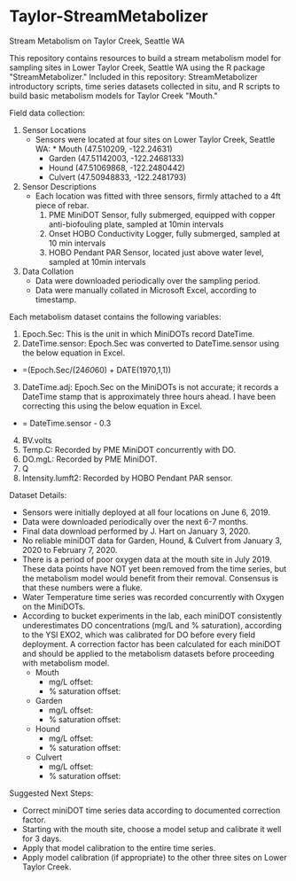 # Taylor-StreamMetabolizer
Stream Metabolism on Taylor Creek, Seattle WA

This repository contains resources to build a stream metabolism model for sampling sites in  Lower Taylor Creek, Seattle WA using the R package "StreamMetabolizer."  Included in this repository: StreamMetabolizer introductory scripts, time series datasets collected in situ, and R scripts to build basic metabolism models for Taylor Creek "Mouth."

Field data collection:
1. Sensor Locations
    * Sensors were located at four sites on Lower Taylor Creek, Seattle WA:     * Mouth (47.510209,	-122.24631)
      * Garden (47.51142003,	-122.2468133)
      * Hound (47.51069868,	-122.2480442)
      * Culvert (47.50948833,	-122.2481793)
2. Sensor Descriptions
    * Each location was fitted with three sensors, firmly attached to a 4ft piece of rebar.
        1. PME MiniDOT Sensor, fully submerged, equipped with copper anti-biofouling plate, sampled at 10min intervals
        2. Onset HOBO Conductivity Logger, fully submerged, sampled at 10 min intervals
        3. HOBO Pendant PAR Sensor, located just above water level, sampled at 10min intervals
3. Data Collation
    * Data were downloaded periodically over the sampling period.
    * Data were manually collated in Microsoft Excel, according to timestamp.

Each metabolism dataset contains the following variables:
1. Epoch.Sec: This is the unit in which MiniDOTs record DateTime.
2. DateTime.sensor: Epoch.Sec was converted to DateTime.sensor using the below equation in Excel.
  * =(Epoch.Sec/(24*60*60) + DATE(1970,1,1))
3. DateTime.adj: Epoch.Sec on the MiniDOTs is not accurate; it records a DateTime stamp that is approximately three hours ahead. I have been correcting this using the below equation in Excel.
  * = DateTime.sensor - 0.3
4. BV.volts
5. Temp.C: Recorded by PME MiniDOT concurrently with DO.
6. DO.mgL: Recorded by PME MiniDOT.
7. Q
8. Intensity.lumft2: Recorded by HOBO Pendant PAR sensor.

Dataset Details:
* Sensors were initially deployed at all four locations on June 6, 2019.
* Data were downloaded periodically over the next 6-7 months.
* Final data download performed by J. Hart on January 3, 2020.
* No reliable miniDOT data for Garden, Hound, & Culvert from January 3, 2020 to February 7, 2020.
* There is a period of poor oxygen data at the mouth site in July 2019. These data points have NOT yet been removed from the time series, but the metabolism model would benefit from their removal. Consensus is that these numbers were a fluke.
* Water Temperature time series was recorded concurrently with Oxygen on the MiniDOTs.
* According to bucket experiments in the lab, each miniDOT consistently underestimates DO concentrations (mg/L and % saturation), according to the YSI EXO2, which was calibrated for DO before every field deployment. A correction factor has been calculated for each miniDOT and should be applied to the metabolism datasets before proceeding with metabolism model.
  * Mouth
    * mg/L offset:
    * % saturation offset:
  * Garden
    * mg/L offset:
    * % saturation offset:
  * Hound
    * mg/L offset:
    * % saturation offset:
  * Culvert
    * mg/L offset:
    * % saturation offset:

Suggested Next Steps:
* Correct miniDOT time series data according to documented correction factor.
* Starting with the mouth site, choose a model setup and calibrate it well for 3 days. 
* Apply that model calibration to the entire time series.
* Apply model calibration (if appropriate) to the other three sites on Lower Taylor Creek.
